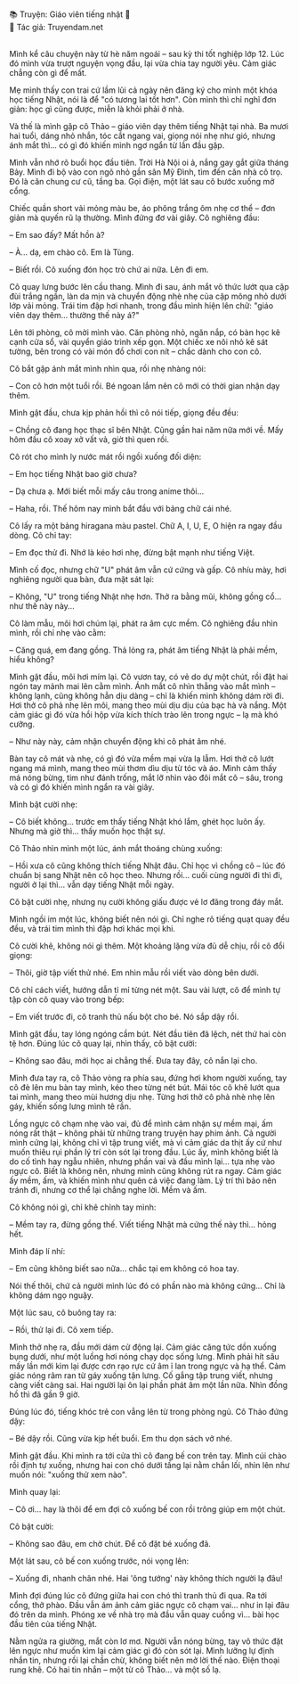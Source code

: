 📚 Truyện: Giáo viên tiếng nhật 🔞
<br>
📖 Tác giả: Truyendam.net
<br></br>
<!-- truyện sex giáo viên, dạy thêm tại nhà, học sinh quan hệ cô giáo, truyện sex có thật, ngoại tình tư tưởng, mẹ đơn thân Nhật Bản, Truyendam.net -->
<!-- Truyện sex cô giáo,truyện sex cô nàng gia sư,truyện sex học sinh Tùng, chị Thảo, truyện sex Việt 2025, Truyendam.net -->
Mình kể câu chuyện này từ hè năm ngoái – sau kỳ thi tốt nghiệp lớp 12. Lúc đó mình vừa trượt nguyện vọng đầu, lại vừa chia tay người yêu. Cảm giác chẳng còn gì để mất.



Mẹ mình thấy con trai cứ lầm lũi cả ngày nên đăng ký cho mình một khóa học tiếng Nhật, nói là để "có tương lai tốt hơn". Còn mình thì chỉ nghĩ đơn giản: học gì cũng được, miễn là khỏi phải ở nhà.



Và thế là mình gặp cô Thảo – giáo viên dạy thêm tiếng Nhật tại nhà. Ba mươi hai tuổi, dáng nhỏ nhắn, tóc cắt ngang vai, giọng nói nhẹ như gió, nhưng ánh mắt thì... có gì đó khiến mình ngơ ngẩn từ lần đầu gặp.



Mình vẫn nhớ rõ buổi học đầu tiên. Trời Hà Nội oi ả, nắng gay gắt giữa tháng Bảy. Mình đi bộ vào con ngõ nhỏ gần sân Mỹ Đình, tìm đến căn nhà cô trọ. Đó là căn chung cư cũ, tầng ba. Gọi điện, một lát sau cô bước xuống mở cổng.



Chiếc quần short vải mỏng màu be, áo phông trắng ôm nhẹ cơ thể – đơn giản mà quyến rũ lạ thường. Mình đứng đơ vài giây. Cô nghiêng đầu:



– Em sao đấy? Mất hồn à?



– À... dạ, em chào cô. Em là Tùng.



– Biết rồi. Cô xuống đón học trò chứ ai nữa. Lên đi em.



Cô quay lưng bước lên cầu thang. Mình đi sau, ánh mắt vô thức lướt qua cặp đùi trắng ngần, làn da mịn và chuyển động nhè nhẹ của cặp mông nhỏ dưới lớp vải mỏng. Trái tim đập hơi nhanh, trong đầu mình hiện lên chữ: "giáo viên dạy thêm... thường thế này á?"



Lên tới phòng, cô mời mình vào. Căn phòng nhỏ, ngăn nắp, có bàn học kê cạnh cửa sổ, vài quyển giáo trình xếp gọn. Một chiếc xe nôi nhỏ kê sát tường, bên trong có vài món đồ chơi con nít – chắc dành cho con cô.



Cô bắt gặp ánh mắt mình nhìn qua, rồi nhẹ nhàng nói:



– Con cô hơn một tuổi rồi. Bé ngoan lắm nên cô mới có thời gian nhận dạy thêm.



Mình gật đầu, chưa kịp phản hồi thì cô nói tiếp, giọng đều đều:



– Chồng cô đang học thạc sĩ bên Nhật. Cũng gần hai năm nữa mới về. Mấy hôm đầu cô xoay xở vất vả, giờ thì quen rồi.



Cô rót cho mình ly nước mát rồi ngồi xuống đối diện:



– Em học tiếng Nhật bao giờ chưa?



– Dạ chưa ạ. Mới biết mỗi mấy câu trong anime thôi...



– Haha, rồi. Thế hôm nay mình bắt đầu với bảng chữ cái nhé.



Cô lấy ra một bảng hiragana màu pastel. Chữ A, I, U, E, O hiện ra ngay đầu dòng. Cô chỉ tay:



– Em đọc thử đi. Nhớ là kéo hơi nhẹ, đừng bật mạnh như tiếng Việt.



Mình cố đọc, nhưng chữ "U" phát âm vẫn cứ cứng và gấp. Cô nhíu mày, hơi nghiêng người qua bàn, đưa mặt sát lại:



– Không, "U" trong tiếng Nhật nhẹ hơn. Thở ra bằng mũi, không gồng cổ... như thế này này...



Cô làm mẫu, môi hơi chúm lại, phát ra âm cực mềm. Cô nghiêng đầu nhìn mình, rồi chỉ nhẹ vào cằm:



– Căng quá, em đang gồng. Thả lỏng ra, phát âm tiếng Nhật là phải mềm, hiểu không?



Mình gật đầu, môi hơi mím lại. Cô vươn tay, có vẻ do dự một chút, rồi đặt hai ngón tay mảnh mai lên cằm mình. Ánh mắt cô nhìn thẳng vào mắt mình – không lạnh, cũng không hẳn dịu dàng – chỉ là khiến mình không dám rời đi. Hơi thở cô phả nhẹ lên môi, mang theo mùi dịu dịu của bạc hà và nắng. Một cảm giác gì đó vừa hồi hộp vừa kích thích trào lên trong ngực – lạ mà khó cưỡng.



– Như này này, cảm nhận chuyển động khi cô phát âm nhé.



Bàn tay cô mát và nhẹ, có gì đó vừa mềm mại vừa lạ lẫm. Hơi thở cô lướt ngang má mình, mang theo mùi thơm dìu dịu từ tóc và áo. Mình cảm thấy má nóng bừng, tim như đánh trống, mắt lỡ nhìn vào đôi mắt cô – sâu, trong và có gì đó khiến mình ngẩn ra vài giây.



Mình bật cười nhẹ:



– Cô biết không... trước em thấy tiếng Nhật khó lắm, ghét học luôn ấy. Nhưng mà giờ thì... thấy muốn học thật sự.



Cô Thảo nhìn mình một lúc, ánh mắt thoáng chùng xuống:



– Hồi xưa cô cũng không thích tiếng Nhật đâu. Chỉ học vì chồng cô – lúc đó chuẩn bị sang Nhật nên cô học theo. Nhưng rồi... cuối cùng người đi thì đi, người ở lại thì... vẫn dạy tiếng Nhật mỗi ngày.



Cô bật cười nhẹ, nhưng nụ cười không giấu được vẻ lơ đãng trong đáy mắt.



Mình ngồi im một lúc, không biết nên nói gì. Chỉ nghe rõ tiếng quạt quay đều đều, và trái tim mình thì đập hơi khác mọi khi.



Cô cười khẽ, không nói gì thêm. Một khoảng lặng vừa đủ dễ chịu, rồi cô đổi giọng:



– Thôi, giờ tập viết thử nhé. Em nhìn mẫu rồi viết vào dòng bên dưới.



Cô chỉ cách viết, hướng dẫn tỉ mỉ từng nét một. Sau vài lượt, cô để mình tự tập còn cô quay vào trong bếp:



– Em viết trước đi, cô tranh thủ nấu bột cho bé. Nó sắp dậy rồi.



Mình gật đầu, tay lóng ngóng cầm bút. Nét đầu tiên đã lệch, nét thứ hai còn tệ hơn. Đúng lúc cô quay lại, nhìn thấy, cô bật cười:



– Không sao đâu, mới học ai chẳng thế. Đưa tay đây, cô nắn lại cho.



Mình đưa tay ra, cô Thảo vòng ra phía sau, đứng hơi khom người xuống, tay cô đè lên mu bàn tay mình, kéo theo từng nét bút. Mái tóc cô khẽ lướt qua tai mình, mang theo mùi hương dịu nhẹ. Từng hơi thở cô phả nhè nhẹ lên gáy, khiến sống lưng mình tê rần.



Lồng ngực cô chạm nhẹ vào vai, đủ để mình cảm nhận sự mềm mại, ấm nóng rất thật – không phải từ những trang truyện hay phim ảnh. Cả người mình cứng lại, không chỉ vì tập trung viết, mà vì cảm giác da thịt ấy cứ như muốn thiêu rụi phần lý trí còn sót lại trong đầu. Lúc ấy, mình không biết là do cố tình hay ngẫu nhiên, nhưng phần vai và đầu mình lại... tựa nhẹ vào ngực cô. Biết là không nên, nhưng mình cũng không rút ra ngay. Cảm giác ấy mềm, ấm, và khiến mình như quên cả việc đang làm. Lý trí thì bảo nên tránh đi, nhưng cơ thể lại chẳng nghe lời. Mềm và ấm.



Cô không nói gì, chỉ khẽ chỉnh tay mình:



– Mềm tay ra, đừng gồng thế. Viết tiếng Nhật mà cứng thế này thì... hỏng hết.



Mình đáp lí nhí:



– Em cũng không biết sao nữa... chắc tại em không có hoa tay.



Nói thế thôi, chứ cả người mình lúc đó có phần nào mà không cứng... Chỉ là không dám ngọ nguậy.



Một lúc sau, cô buông tay ra:



– Rồi, thử lại đi. Cô xem tiếp.



Mình thở nhẹ ra, đầu mới dám cử động lại. Cảm giác căng tức dồn xuống bụng dưới, như một luồng hơi nóng chạy dọc sống lưng. Mình phải hít sâu mấy lần mới kìm lại được cơn rạo rực cứ âm ỉ lan trong ngực và hạ thể. Cảm giác nóng râm ran từ gáy xuống tận lưng. Cố gắng tập trung viết, nhưng càng viết càng sai. Hai người lại ôn lại phần phát âm một lần nữa. Nhìn đồng hồ thì đã gần 9 giờ.



Đúng lúc đó, tiếng khóc trẻ con vẳng lên từ trong phòng ngủ. Cô Thảo đứng dậy:



– Bé dậy rồi. Cũng vừa kịp hết buổi. Em thu dọn sách vở nhé.



Mình gật đầu. Khi mình ra tới cửa thì cô đang bế con trên tay. Mình cúi chào rồi định tự xuống, nhưng hai con chó dưới tầng lại nằm chắn lối, nhìn lên như muốn nói: "xuống thử xem nào".



Mình quay lại:



– Cô ơi... hay là thôi để em đợi cô xuống bế con rồi trông giúp em một chút.



Cô bật cười:



– Không sao đâu, em chờ chút. Để cô đặt bé xuống đã.



Một lát sau, cô bế con xuống trước, nói vọng lên:



– Xuống đi, nhanh chân nhé. Hai 'ông tướng' này không thích người lạ đâu!



Mình đợi đúng lúc cô đứng giữa hai con chó thì tranh thủ đi qua. Ra tới cổng, thở phào. Đầu vẫn ám ảnh cảm giác ngực cô chạm vai… như in lại đâu đó trên da mình. Phóng xe về nhà trọ mà đầu vẫn quay cuồng vì... bài học đầu tiên của tiếng Nhật.



Nằm ngửa ra giường, mắt còn lơ mơ. Người vẫn nóng bừng, tay vô thức đặt lên ngực như muốn kìm lại cảm giác gì đó còn sót lại. Mình lưỡng lự định nhắn tin, nhưng rồi lại chần chừ, không biết nên mở lời thế nào. Điện thoại rung khẽ. Có hai tin nhắn – một từ cô Thảo… và một số lạ.


